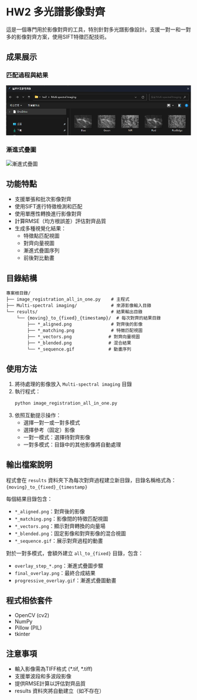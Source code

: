 # HW2 多光譜影像對齊

這是一個專門用於影像對齊的工具，特別針對多光譜影像設計。支援一對一和一對多的影像對齊方案，使用SIFT特徵匹配技術。

## 成果展示

### 匹配過程與結果
![選取照片](image.png)

### 漸進式疊圖
![漸進式疊圖](progressive_overlay.gif)

## 功能特點

- 支援單張和批次影像對齊
- 使用SIFT進行特徵檢測和匹配
- 使用單應性轉換進行影像對齊
- 計算RMSE（均方根誤差）評估對齊品質
- 生成多種視覺化結果：
  - 特徵點匹配視圖
  - 對齊向量視圖
  - 漸進式疊圖序列
  - 前後對比動畫

## 目錄結構

```
專案根目錄/
├── image_registration_all_in_one.py    # 主程式
├── Multi-spectral imaging/             # 來源影像輸入目錄
└── results/                            # 結果輸出目錄
    └── {moving}_to_{fixed}_{timestamp}/  # 每次對齊的結果目錄
        ├── *_aligned.png               # 對齊後的影像
        ├── *_matching.png              # 特徵匹配視圖
        ├── *_vectors.png              # 對齊向量視圖
        ├── *_blended.png              # 混合結果
        └── *_sequence.gif             # 動畫序列
```

## 使用方法

1. 將待處理的影像放入 `Multi-spectral imaging` 目錄
2. 執行程式：
   ```bash
   python image_registration_all_in_one.py
   ```
3. 依照互動提示操作：
   - 選擇一對一或一對多模式
   - 選擇參考（固定）影像
   - 一對一模式：選擇待對齊影像
   - 一對多模式：目錄中的其他影像將自動處理

## 輸出檔案說明

程式會在 `results` 資料夾下為每次對齊過程建立新目錄，目錄名稱格式為：`{moving}_to_{fixed}_{timestamp}`

每個結果目錄包含：
- `*_aligned.png`：對齊後的影像
- `*_matching.png`：影像間的特徵匹配視圖
- `*_vectors.png`：顯示對齊轉換的向量場
- `*_blended.png`：固定影像和對齊影像的混合視圖
- `*_sequence.gif`：展示對齊過程的動畫

對於一對多模式，會額外建立 `all_to_{fixed}` 目錄，包含：
- `overlay_step_*.png`：漸進式疊圖步驟
- `final_overlay.png`：最終合成結果
- `progressive_overlay.gif`：漸進式疊圖動畫

## 程式相依套件

- OpenCV (cv2)
- NumPy
- Pillow (PIL)
- tkinter

## 注意事項

- 輸入影像需為TIFF格式 (*.tif, *.tiff)
- 支援單波段和多波段影像
- 提供RMSE計算以評估對齊品質
- results 資料夾將自動建立（如不存在）





